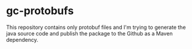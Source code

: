 # gc-protobufs
This repository contains only protobuf files and I'm trying to generate the java source code and publish the package to the Github as a Maven dependency.
